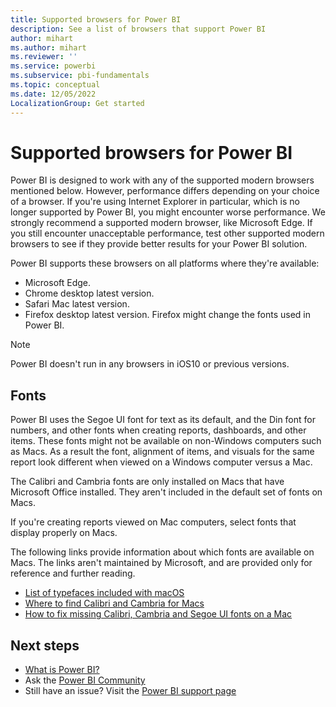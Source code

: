 ```yaml
---
title: Supported browsers for Power BI
description: See a list of browsers that support Power BI
author: mihart
ms.author: mihart
ms.reviewer: ''
ms.service: powerbi
ms.subservice: pbi-fundamentals
ms.topic: conceptual
ms.date: 12/05/2022
LocalizationGroup: Get started
---
```

# Supported browsers for Power BI

Power BI is designed to work with any of the supported modern browsers mentioned below. However, performance differs depending on your choice of a browser. If you're using Internet Explorer in particular, which is no longer supported by Power BI, you might encounter worse performance. We strongly recommend a supported modern browser, like Microsoft Edge. If you still encounter unacceptable performance, test other supported modern browsers to see if they provide better results for your Power BI solution.

Power BI supports these browsers on all platforms where they're available:

- Microsoft Edge.
- Chrome desktop latest version.
- Safari Mac latest version.
- Firefox desktop latest version. Firefox might change the fonts used in Power BI.

> [!NOTE]
> Power BI doesn't run in any browsers in iOS10 or previous versions.

## Fonts

Power BI uses the Segoe UI font for text as its default, and the Din font for numbers, and other fonts when creating reports, dashboards, and other items. These fonts might not be available on non-Windows computers such as Macs. As a result the font, alignment of items, and visuals for the same report look different when viewed on a Windows computer versus a Mac.

The Calibri and Cambria fonts are only installed on Macs that have Microsoft Office installed. They aren't included in the default set of fonts on Macs.

If you're creating reports viewed on Mac computers, select fonts that display properly on Macs.

The following links provide information about which fonts are available on Macs. The links aren't maintained by Microsoft, and are provided only for reference and further reading.

- [List of typefaces included with macOS](https://wikipedia.org/wiki/List_of_typefaces_included_with_macOS)
- [Where to find Calibri and Cambria for Macs](https://apple.stackexchange.com/questions/128091/where-can-i-find-default-microsoft-fonts-calibri-cambria)
- [How to fix missing Calibri, Cambria and Segoe UI fonts on a Mac](https://ben.lobaugh.net/blog/204750/how-to-fix-missing-calibri-and-cambria-fonts-on-mac)

## Next steps

- [What is Power BI?](power-bi-overview.md)
- Ask the [Power BI Community](https://community.powerbi.com/)
- Still have an issue? Visit the [Power BI support page](https://powerbi.microsoft.com/support/)
